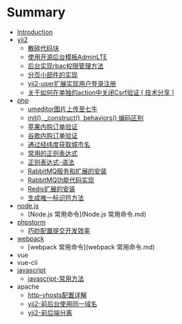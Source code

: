 # Summary

* [Introduction](README.md)
* [yii2](yii2.md)
    * [散碎代码块](散碎代码块.md)
    * [使用开源后台模板AdminLTE](使用开源后台模板adminlte.md)
    * [后台实现rbac权限管理方法](后台实现rbac权限管理方法.md)
    * [分页小部件的实现](分页小部件的实现.md)
    * [yii2-user扩展实现用户登录注册](yii2-user扩展实现用户登录注册.md)
    * [关于如何在单独的action中关闭Csrf验证 \[ 技术分享 \]](关于如何在单独的action中关闭csrf验证--技术分享-.md)
* [php](php.md)
    * [umeditor图片上传至七牛](umeditor图片上传至七牛.md)
    * [init\(\), \_construct\(\) ,behaviors\(\) 编码区别](init-construct-behaviors-编码区别.md)
    * [苹果内购订单验证](苹果内购订单验证.md)
    * [谷歌内购订单验证](谷歌内购验证.md)
    * [通过经纬度获取城市名](通过经纬度获取城市名谷歌-.md)
    * [常用的正则表达式](常用的正则表达式.md)
    * [正则表达式-语法](正则表达式-语法.md)
    * [RabbitMQ服务和扩展的安装](rabbitmq消息组件的实现.md)
    * [RabbitMQ功能代码实现](rabbbitmq功能代码实现.md)
    * [Redis扩展的安装](redis扩展的安装.md)
    * [生成唯一标识符方法](生成唯一标识符方法.md)
* [node.js](node.js.md)
    * [Node.js 常用命令](Node.js 常用命令.md)
* [phpstorm](phpstorm.md)
    * [巧妙配置提交开发效率](添加nodemodules为library-root.md)
* [webpack](webpack.md)
    * [webpack 常用命令](webpack 常用命令.md)
* vue
* vue-cli
* [javascript](javascript.md)
    * [javascript-常用方法](javascript-常用方法.md)
* apache
    * [http-vhosts配置详解](http-vhosts配置详解.md)
    * [yii2-前后台使用同一域名](yii2-前后台使用同一域名.md)
    * [yii2-前后端分离](yii2-前后端分离.md)

